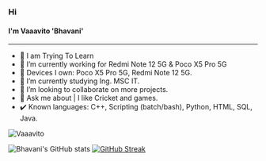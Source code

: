 ### Hi 
#### I'm Vaaavito 'Bhavani'
---

- 📲 I am Trying To Learn 
- 🔭 I’m currently working for Redmi Note 12 5G & Poco X5 Pro 5G
- 📱 Devices I own: Poco X5 Pro 5G, Redmi Note 12 5G.
- 🌱 I’m currently studying Ing. MSC IT.
- 👯 I’m looking to collaborate on more projects.
- 💬 Ask me about | I like Cricket and games.
- ✔️ Known languages: C++, Scripting (batch/bash), Python, HTML, SQL, Java.

<img src="https://komarev.com/ghpvc/?username=Vaaavito&color=blueviolet" alt="Vaaavito" /><br>

![Bhavani's GitHub stats](https://github-readme-stats.vercel.app/api?username=Vaaavito&show_icons=true&theme=radical)
[![GitHub Streak](https://github-readme-streak-stats.herokuapp.com?user=Vaaavito&theme=dark&hide_border=true)](https://git.io/streak-stats)


 
